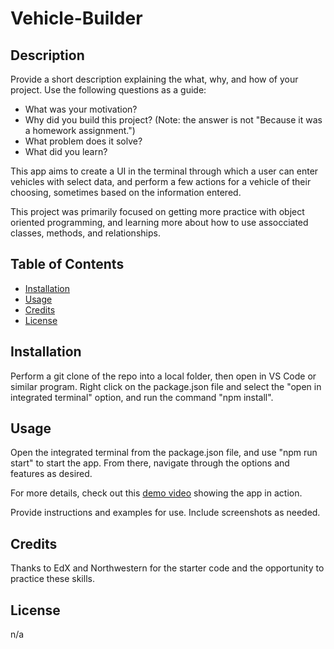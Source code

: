 # Vehicle-Builder

## Description

Provide a short description explaining the what, why, and how of your project. Use the following questions as a guide:

- What was your motivation?
- Why did you build this project? (Note: the answer is not "Because it was a homework assignment.")
- What problem does it solve?
- What did you learn?

This app aims to create a UI in the terminal through which a user can enter vehicles with select data, and perform a few actions for a vehicle of their choosing, sometimes based on the information entered. 

This project was primarily focused on getting more practice with object oriented programming, and learning more about how to use assocciated classes, methods, and relationships.

## Table of Contents

- [Installation](#installation)
- [Usage](#usage)
- [Credits](#credits)
- [License](#license)

## Installation

Perform a git clone of the repo into a local folder, then open in VS Code or similar program. Right click on the package.json file and select the "open in integrated terminal" option, and run the command "npm install".

## Usage

Open the integrated terminal from the package.json file, and use "npm run start" to start the app. From there, navigate through the options and features as desired. 

For more details, check out this [demo video](https://drive.google.com/file/d/1GmMVw3aX07xz0ruoOtGfn4PhtOsqKvE0/view) showing the app in action.

Provide instructions and examples for use. Include screenshots as needed.

## Credits

Thanks to EdX and Northwestern for the starter code and the opportunity to practice these skills. 

## License

n/a